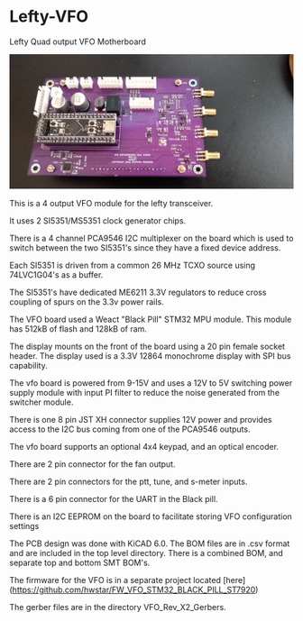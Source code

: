 # Lefty-VFO
Lefty Quad output VFO Motherboard

![Alt text](VFO_back.jpg)

This is a 4 output VFO module for the lefty transceiver.

It uses 2 SI5351/MS5351 clock generator chips. 

There is a 4 channel PCA9546 I2C multiplexer on the board which is used to switch between the two SI5351's since they have a fixed device address.

Each SI5351 is driven from a common 26 MHz TCXO source using 74LVC1G04's as a buffer.

The SI5351's have dedicated ME6211 3.3V regulators to reduce cross coupling of spurs on the 3.3v power rails.

The VFO board used a Weact "Black Pill" STM32 MPU module. This module has 512kB of flash and 128kB of ram.

The display mounts on the front of the board using a 20 pin female socket header. The display used is a 3.3V 12864 monochrome display with SPI bus capability.

The vfo board is powered from 9-15V and uses a 12V to 5V switching power supply module with input PI filter to reduce the noise generated from the switcher module.

There is one 8 pin JST XH connector supplies 12V power and provides access to the I2C bus coming from one of the PCA9546 outputs.

The vfo board supports an optional 4x4 keypad, and an optical encoder.

There are 2 pin connector for the fan output. 

There are 2 pin connectors for the ptt, tune, and s-meter inputs.

There is a 6 pin connector for the UART in the Black pill.

There is an I2C EEPROM on the board to facilitate storing VFO configuration settings

The PCB design was done with KiCAD 6.0. The BOM files are in .csv format and are included in the top level directory. There is a combined BOM, and separate top and bottom SMT BOM's.

The firmware for the VFO is in a separate project located [here] (https://github.com/hwstar/FW_VFO_STM32_BLACK_PILL_ST7920) 

The gerber files are in the directory VFO_Rev_X2_Gerbers.







